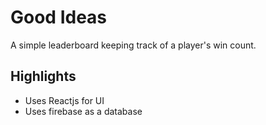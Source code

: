 # Good Ideas

A simple leaderboard keeping track of a player's win count.

## Highlights
- Uses Reactjs for UI
- Uses firebase as a database
